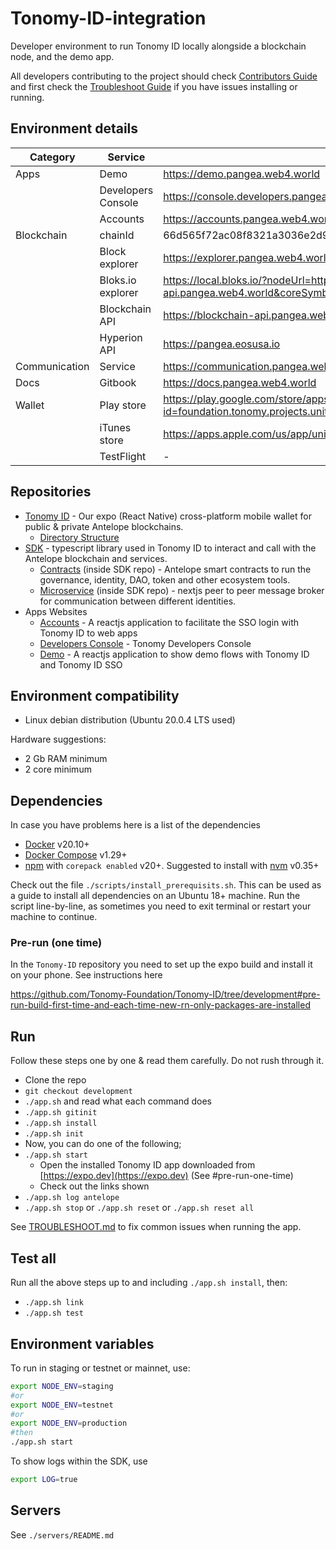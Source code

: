 # Tonomy-ID-integration

Developer environment to run Tonomy ID locally alongside a blockchain node, and the demo app.

All developers contributing to the project should check [Contributors Guide](./CONTRIBUTING.md) and first check the [Troubleshoot Guide](./TROUBLESHOOT.md) if you have issues installing or running.

## Environment details

| Category | Service | Production | Testnet | Staging |
|---|---|---|---|---|
| Apps | Demo | <https://demo.pangea.web4.world> | <https://demo.testnet.pangea.web4.world> | <https://demo.staging.tonomy.foundation> |
|  | Developers Console | <https://console.developers.pangea.web4.world> | <https://console.developers.testnet.pangea.web4.world> | <https://console.developers.staging.tonomy.foundation> |
|  | Accounts | <https://accounts.pangea.web4.world> | <https://accounts.testnet.pangea.web4.world> | <https://accounts.staging.tonomy.foundation> |
| Blockchain | chainId | 66d565f72ac08f8321a3036e2d92eea7f96ddc90599bdbfc2d025d810c74c248 | 8a34ec7df1b8cd06ff4a8abbaa7cc50300823350cadc59ab296cb00d104d2b8f | - |
|  | Block explorer | <https://explorer.pangea.web4.world> | <https://explorer.testnet.pangea.web4.world> | - |
|  | Bloks.io explorer | <https://local.bloks.io/?nodeUrl=https%3A%2F%2Fblockchain-api.pangea.web4.world&coreSymbol=LEOS&corePrecision=6&systemDomain=eosio> | <https://local.bloks.io/?nodeUrl=https%3A%2F%2Fblockchain-api-testnet.pangea.web4.world&coreSymbol=LEOS&corePrecision=6&systemDomain=eosio> | <https://local.bloks.io/?nodeUrl=https%3A%2F%2Fblockchain-api-staging.tonomy.foundation&coreSymbol=LEOS&corePrecision=6&systemDomain=eosio> |
|  | Blockchain API | <https://blockchain-api.pangea.web4.world> | <https://blockchain-api-testnet.pangea.web4.world> | <https://blockchain-api-staging.tonomy.foundation> |
|  | Hyperion API | <https://pangea.eosusa.io> | <https://test.pangea.eosusa.io> | - |
| Communication | Service | <https://communication.pangea.web4.world> | <https://communication.testnet.pangea.web4.world> | <https://communication.staging.tonomy.foundation> |
| Docs | Gitbook | <https://docs.pangea.web4.world> | - | <https://docs.staging.tonomy.foundation> |
| Wallet | Play store | <https://play.google.com/store/apps/details?id=foundation.tonomy.projects.unitedwallet> | <https://play.google.com/store/apps/details?id=foundation.tonomy.projects.pangeatestnet> | <https://play.google.com/store/apps/details?id=foundation.tonomy.projects.tonomyidstaging> |
|  | iTunes store | <https://apps.apple.com/us/app/united-citizens-wallet/id6482296993> | - | - |
|  | TestFlight | - | <https://testflight.apple.com/join/ou7KmYiE> | <https://testflight.apple.com/join/7Bdd9jdB> |

## Repositories

- [Tonomy ID](https://github.com/Tonomy-Foundation/Tonomy-ID) - Our expo (React Native) cross-platform mobile wallet for public & private Antelope blockchains.
  - [Directory Structure](https://learn.habilelabs.io/best-folder-structure-for-react-native-project-a46405bdba7)
- [SDK](https://github.com/Tonomy-Foundation/Tonomy-ID-SDK) - typescript library used in Tonomy ID to interact and call with the Antelope blockchain and services.
  - [Contracts](https://github.com/Tonomy-Foundation/Tonomy-Contracts) (inside SDK repo) - Antelope smart contracts to run the governance, identity, DAO, token and other ecosystem tools.
  - [Microservice](https://github.com/Tonomy-Foundation/Tonomy-Communication) (inside SDK repo) - nextjs peer to peer message broker for communication between different identities.
- Apps Websites
  - [Accounts](https://github.com/Tonomy-Foundation/Tonomy-App-Websites/tree/master/src/accounts) - A reactjs application to facilitate the SSO login with Tonomy ID to web apps
  - [Developers Console](https://github.com/Tonomy-Foundation/Tonomy-App-Websites/tree/master/src/developersConsole) - Tonomy Developers Console
  - [Demo](https://github.com/Tonomy-Foundation/Tonomy-App-Websites/tree/master/src/demo) - A reactjs application to show demo flows with Tonomy ID and Tonomy ID SSO

## Environment compatibility

- Linux debian distribution (Ubuntu 20.0.4 LTS used)

Hardware suggestions:

- 2 Gb RAM minimum
- 2 core minimum

## Dependencies

In case you have problems here is a list of the dependencies

- [Docker](http://docs.docker.com) v20.10+
- [Docker Compose](http://docs.docker.com/compose/) v1.29+
- [npm](https://www.npmjs.com/) with `corepack enabled` v20+. Suggested to install with [nvm](https://github.com/nvm-sh/nvm) v0.35+

Check out the file `./scripts/install_prerequisits.sh`. This can be used as a guide to install all dependencies on an Ubuntu 18+ machine. Run the script line-by-line, as sometimes you need to exit terminal or restart your machine to continue.

### Pre-run (one time)

In the `Tonomy-ID` repository you need to set up the expo build and install it on your phone. See instructions here

<https://github.com/Tonomy-Foundation/Tonomy-ID/tree/development#pre-run-build-first-time-and-each-time-new-rn-only-packages-are-installed>

## Run

Follow these steps one by one & read them carefully. Do not rush through it.

- Clone the repo
- `git checkout development`
- `./app.sh` and read what each command does
- `./app.sh gitinit`
- `./app.sh install`
- `./app.sh init`
- Now, you can do one of the following;
- `./app.sh start`
  - Open the installed Tonomy ID app downloaded from [https://expo.dev](https://expo.dev) (See #pre-run-one-time)
  - Check out the links shown
- `./app.sh log antelope`
- `./app.sh stop` or `./app.sh reset` or `./app.sh reset all`

See [TROUBLESHOOT.md](./TROUBLESHOOT.md) to fix common issues when running the app.

## Test all

Run all the above steps up to and including `./app.sh install`, then:

- `./app.sh link`
- `./app.sh test`

## Environment variables

To run in staging or testnet or mainnet, use:

```bash
export NODE_ENV=staging
#or
export NODE_ENV=testnet
#or 
export NODE_ENV=production
#then
./app.sh start
```

To show logs within the SDK, use

```bash
export LOG=true
```

## Servers

See `./servers/README.md`
